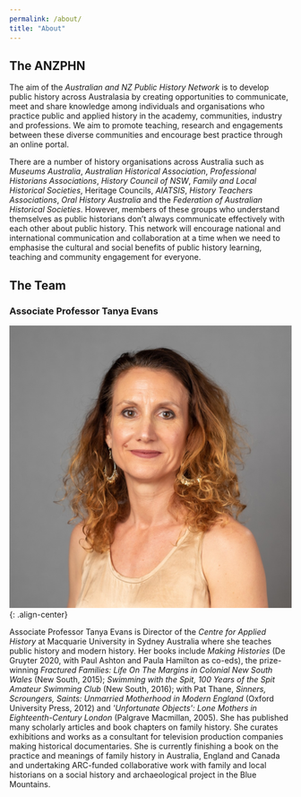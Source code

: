 ```yaml
---
permalink: /about/
title: "About"
---
```

## The ANZPHN
The aim of the *Australian and NZ Public History Network* is to develop public history across Australasia by creating opportunities to communicate, meet and share knowledge among individuals and organisations who practice public and applied history in the academy, communities, industry and professions. We aim to promote teaching, research and engagements between these diverse communities and encourage best practice through an online portal. 

There are a number of history organisations across Australia such as *Museums Australia*, *Australian Historical Association*, *Professional Historians Associations*, *History Council of NSW*, *Family and Local Historical Societies*, Heritage Councils, *AIATSIS*, *History Teachers Associations*, *Oral History Australia* and the *Federation of Australian Historical Societies*. However, members of these groups who understand themselves as public historians don’t always communicate effectively with each other about public history. This network will encourage national and international communication and collaboration at a time when we need to emphasise the cultural and social benefits of public history learning, teaching and community engagement for everyone. 

## The Team
### Associate Professor Tanya Evans

![image-center](/assets/images/TanyaEvansSquare.jpg){: .align-center}

Associate Professor Tanya Evans is Director of the *Centre for Applied History* at Macquarie University in Sydney Australia where she teaches public history and modern history. Her books include *Making Histories* (De Gruyter 2020, with Paul Ashton and Paula Hamilton as co-eds), the prize-winning *Fractured Families: Life On The Margins in Colonial New South Wales* (New South, 2015); *Swimming with the Spit, 100 Years of the Spit Amateur Swimming Club* (New South, 2016); with Pat Thane, *Sinners, Scroungers, Saints: Unmarried Motherhood in Modern England* (Oxford University Press, 2012) and *'Unfortunate Objects': Lone Mothers in Eighteenth-Century London* (Palgrave Macmillan, 2005). She has published many scholarly articles and book chapters on family history. She curates exhibitions and works as a consultant for television production companies making historical documentaries. She is currently finishing a book on the practice and meanings of family history in Australia, England and Canada and undertaking ARC-funded collaborative work with family and local historians on a social history and archaeological project in the Blue Mountains. 
